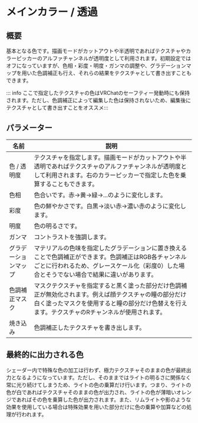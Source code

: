 # メインカラー / 透過

## 概要
基本となる色です。描画モードがカットアウトや半透明であればテクスチャやカラーピッカーのアルファチャンネルが透明度として利用されます。初期設定ではオフになっていますが、色相・彩度・明度・ガンマの調整や、グラデーションマップを用いた色調補正も行え、それらの結果をテクスチャとして書き出すこともできます。

::: info
ここで指定したテクスチャの色はVRChatのセーフティー発動時にも保持されます。ただし、色調補正によって編集した色は保持されないため、編集後にテクスチャとして書き出すことをオススメ:::

## パラメーター

|名前|説明|
|-|-|
|色 / 透明度|テクスチャを指定します。描画モードがカットアウトや半透明であればテクスチャのアルファチャンネルが透明度として利用されます。右のカラーピッカーで指定した色を乗算することもできます。|
|色相|色合いです。赤→黄→緑→...のように変化します。|
|彩度|色の鮮やかさです。白黒→淡い赤→濃い赤のように変化します。|
|明度|色の明るさです。|
|ガンマ|コントラストを強調します。|
|グラデーションマップ|マテリアルの色味を指定したグラデーションに置き換えることで色調補正ができます。色調補正はRGB各チャンネルごとに行われるため、グレースケール化（彩度0）した場合とそうでない場合で結果に違いがあります。|
|色調補正マスク|マスクテクスチャを指定すると黒く塗った部分だけ色調補正が無効化されます。例えば顔テクスチャの瞳の部分だけ白く塗ったマスクを使用すると瞳の部分だけ色替えを行えます。テクスチャのRチャンネルが使用されます。|
|焼き込み|色調補正したテクスチャを書き出します。|

## 最終的に出力される色
シェーダー内で特殊な色の加工は行わず、極力テクスチャそのままの色が最終出力となるようになっています。ただし、そのままではライトの明るさに関係なく常に光り続けてしまうため、ライトの色の乗算だけ行います。つまり、ライトの色が白であればテクスチャそのままの色が出力され、ライトの色が薄暗いオレンジであればその色を乗算した色が出力されます。また、リムライトや影のような効果を使用している場合は特殊効果を用いた部分だけに色の乗算や加算などの処理が行われます。